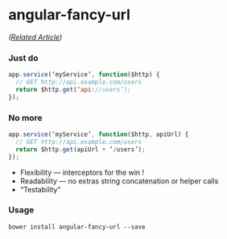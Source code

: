 angular-fancy-url
=================

*([Related Article](https://medium.com/french-make-beautiful/angular-fancy-configuration-tip-7210cde2b25f))*


### Just do

```js
app.service(‘myService’, function($http) {
  // GET http://api.example.com/users
  return $http.get(‘api://users’);
});
```

### No more

```js
app.service(‘myService’, function($http, apiUrl) {
  // GET http://api.example.com/users
  return $http.get(apiUrl + ‘/users’);
});
```

- Flexibility — interceptors for the win !
- Readability — no extras string concatenation or helper calls
- “Testability”


### Usage

```
bower install angular-fancy-url --save
```


